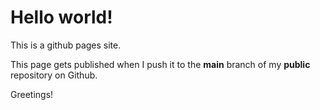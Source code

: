 # Hello world!
This is a github pages site.

This page gets published when I push it to the **main** branch of my **public** repository on Github. 

Greetings!

